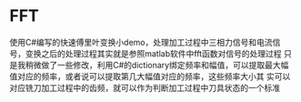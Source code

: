 # FFT
使用C#编写的快速傅里叶变换小demo，处理加工过程中三相力信号和电流信号，变换之后的处理过程其实就是参照matlab软件中fft函数对信号的处理过程
只是我稍微做了一些修改，利用C#的dictionary绑定频率和幅值，可以提取最大幅值对应的频率，或者说可以提取第几大幅值对应的频率，这些频率大小其
实可以对应铣刀加工过程中的齿频，就可以作为判断加工过程中刀具状态的一个标准
